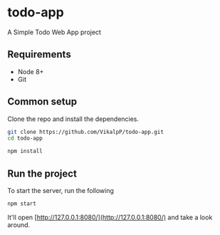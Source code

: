 # todo-app
A Simple Todo Web App project

## Requirements

* Node 8+
* Git

## Common setup

Clone the repo and install the dependencies.

```bash
git clone https://github.com/VikalpP/todo-app.git
cd todo-app
```

```bash
npm install
```

## Run the project

To start the server, run the following

```bash
npm start
```

It'll open [http://127.0.0.1:8080/](http://127.0.0.1:8080/) and take a look around.